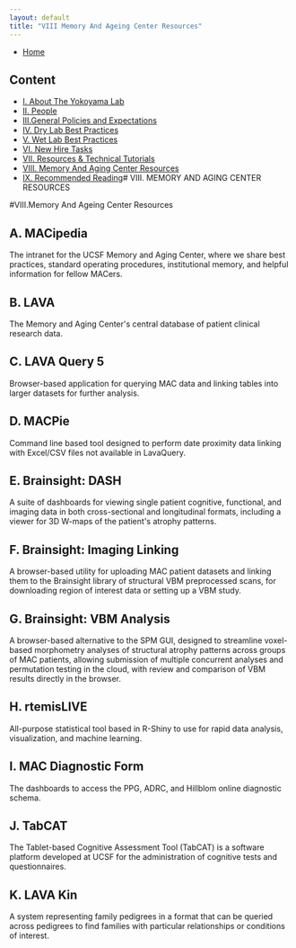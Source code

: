 ```yaml
---
layout: default
title: "VIII Memory And Ageing Center Resources"
---
```


- [Home](index.md)

  
## Content
- [I. About The Yokoyama Lab](../docs/I_About_The_Yokoyama_Lab.md)
- [II. People](../docs/II_People.md)
- [III.General Policies and Expectations](../docs/III_General_Policies_and_Expectations.md)
- [IV. Dry Lab Best Practices](../docs/IV_Dry_Lab_Best_Practices.md)
- [V. Wet Lab Best Practices](../docs/V_Wet_Lab_Best_Practices.md)
- [VI. New Hire Tasks](../docs/VI_New_Hire_Tasks.md)
- [VII. Resources & Technical Tutorials](../docs/VI_Resources_&_Technical_Tutorials.md)
- [VIII. Memory And Aging Center Resources](../docs/VIII_Memory_And_Aging_Center_Resources.md)
- [IX. Recommended Reading](../docs/IX_Recommended_Reading.md)# VIII. MEMORY AND AGING CENTER RESOURCES

#VIII.Memory And Ageing Center Resources

## A. MACipedia
The intranet for the UCSF Memory and Aging Center, where we share best practices, standard operating procedures, institutional memory, and helpful information for fellow MACers.

## B. LAVA
The Memory and Aging Center's central database of patient clinical research data.

## C. LAVA Query 5
Browser-based application for querying MAC data and linking tables into larger datasets for further analysis.

## D. MACPie
Command line based tool designed to perform date proximity data linking with Excel/CSV files not available in LavaQuery.

## E. Brainsight: DASH
A suite of dashboards for viewing single patient cognitive, functional, and imaging data in both cross-sectional and longitudinal formats, including a viewer for 3D W-maps of the patient's atrophy patterns.

## F. Brainsight: Imaging Linking
A browser-based utility for uploading MAC patient datasets and linking them to the Brainsight library of structural VBM preprocessed scans, for downloading region of interest data or setting up a VBM study.

## G. Brainsight: VBM Analysis
A browser-based alternative to the SPM GUI, designed to streamline voxel-based morphometry analyses of structural atrophy patterns across groups of MAC patients, allowing submission of multiple concurrent analyses and permutation testing in the cloud, with review and comparison of VBM results directly in the browser.

## H. rtemisLIVE
All-purpose statistical tool based in R-Shiny to use for rapid data analysis, visualization, and machine learning.

## I. MAC Diagnostic Form
The dashboards to access the PPG, ADRC, and Hillblom online diagnostic schema.

## J. TabCAT
The Tablet-based Cognitive Assessment Tool (TabCAT) is a software platform developed at UCSF for the administration of cognitive tests and questionnaires.

## K. LAVA Kin
A system representing family pedigrees in a format that can be queried across pedigrees to find families with particular relationships or conditions of interest.

